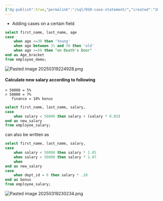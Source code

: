 ```yaml
---
{"dg-publish":true,"permalink":"/sql/010-case-statement/","created":"2025-03-19T22:44:55.546+05:30","updated":"2025-03-26T16:05:10.742+05:30"}
---
```


- Adding cases on a certain field


```sql
select first_name, last_name, age
case
	when age <=30 then 'Young'
	when age between 31 and 50 then 'old'
	when age >=50 then "on Death's Door"
end as Age_bracket
from employee_demo;
```

![Pasted image 20250319224928.png](/img/user/Attachments/Pasted%20image%2020250319224928.png)


#### Calculate new salary according to following

 ```
 < 50000 = 5%
 > 50000 = 7%
	finance = 10% bonus
```

```sql
select first_name, last_name, salary,
case
	when salary < 50000 then salary + (salary * 0.05)
end as new_salary
from employee_salary;
```

can also be written as

```sql
select first_name, last_name, salary,
case
	when salary < 50000 then salary * 1.05
	when salary > 50000 then salary * 1.07
	when  
end as new_salary
case
	when dept_id = 6 then salary * .10
end as bonus
from employee_salary;
```


![Pasted image 20250319230234.png](/img/user/Attachments/Pasted%20image%2020250319230234.png)
